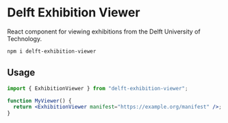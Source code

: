 # Delft Exhibition Viewer

React component for viewing exhibitions from the Delft University of Technology.

```sh
npm i delft-exhibition-viewer
```

## Usage

```jsx
import { ExhibitionViewer } from "delft-exhibition-viewer";

function MyViewer() {
  return <ExhibitionViewer manifest="https://example.org/manifest" />;
}
```

